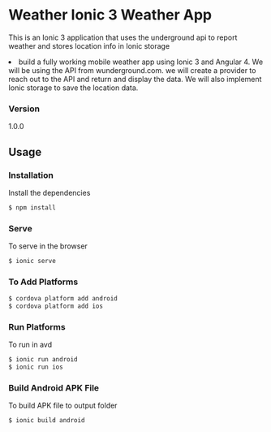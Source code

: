 # Weather Ionic 3 Weather App

This is an Ionic 3 application that uses the underground api to report weather and stores location info in Ionic storage

<li> build a fully working mobile weather app using Ionic 3 and Angular 4. We will be using the API from wunderground.com. we will create a provider to reach out to the API and return and display the data. We will also implement Ionic storage to save the location data.

### Version
1.0.0

## Usage


### Installation

Install the dependencies

```sh
$ npm install
```

### Serve
To serve in the browser

```sh
$ ionic serve
```

### To Add Platforms
```sh
$ cordova platform add android
$ cordova platform add ios
```

### Run Platforms
To run in avd

```sh
$ ionic run android
$ ionic run ios
```

### Build Android APK File
To build APK file to output folder

```sh
$ ionic build android
```
